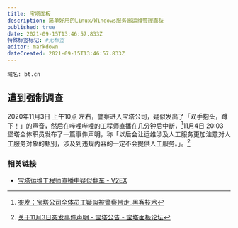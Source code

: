 ```yaml
---
title: 宝塔面板
description: 简单好用的Linux/Windows服务器运维管理面板
published: true
date: 2021-09-15T13:46:57.833Z
特殊标签标记: #无标签
editor: markdown
dateCreated: 2021-09-15T13:46:57.833Z
---
```


```
域名: bt.cn
```

## 遭到强制调查

2020年11月3日 上午10点 左右，警察进入宝塔公司，疑似发出了「双手抱头，蹲下！」的声音，然后在哔哩哔哩的工程师直播在几分钟后中断，[^186380]11月4日 20:03 堡塔全体职员发布了一篇事件声明，称「以后会让运维涉及人工服务更加注意对人工服务对象的甄别，涉及到违规内容的一定不会提供人工服务。」。[^58779]

[^186380]: [突发：宝塔公司全体员工疑似被警察带走_黑客技术](https://web.archive.org/web/20210915005433/http://www.hackdig.com/11/hack-186380.htm)

[^58779]: [关于11月3日突发事件声明 - 宝塔公告 - 宝塔面板论坛](https://web.archive.org/web/20210915005240/https://www.bt.cn/bbs/thread-58779-1-1.html)

### 相关链接

+ [宝塔运维工程师直播中疑似翻车 - V2EX](https://web.archive.org/web/20210915005516/https://www.v2ex.com/t/721380)
